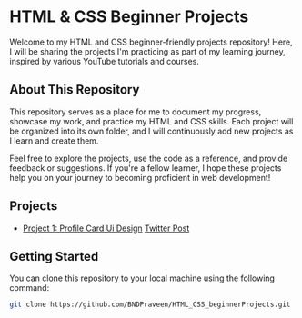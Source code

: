 # HTML & CSS Beginner Projects

Welcome to my HTML and CSS beginner-friendly projects repository! Here, I will be sharing the projects I'm practicing as part of my learning journey, inspired by various YouTube tutorials and courses.

## About This Repository

This repository serves as a place for me to document my progress, showcase my work, and practice my HTML and CSS skills. Each project will be organized into its own folder, and I will continuously add new projects as I learn and create them.

Feel free to explore the projects, use the code as a reference, and provide feedback or suggestions. If you're a fellow learner, I hope these projects help you on your journey to becoming proficient in web development!

## Projects

- [Project 1: Profile Card Ui Design](./Profile_Card/) [Twitter Post](https://x.com/nagadurgaprave1/status/1719847201227296870?s=20)

## Getting Started

You can clone this repository to your local machine using the following command:

```bash
git clone https://github.com/BNDPraveen/HTML_CSS_beginnerProjects.git
